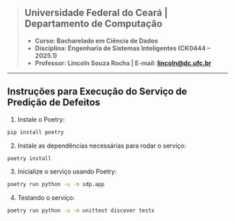 > ## **Universidade Federal do Ceará** | **Departamento de Computação**
>
> - **Curso: Bacharelado em Ciência de Dados** 
> - **Disciplina: Engenharia de Sistemas Inteligentes (CK0444 – 2025.1)** 
> - **Professor: Lincoln Souza Rocha | E-mail: lincoln@dc.ufc.br**
---
## **Instruções para Execução do Serviço de Predição de Defeitos**

1. Instale o Poetry:
```bash
pip install poetry
```
2. Instale as dependências necessárias para rodar o serviço: 
```bash
poetry install
```
3. Inicialize o serviço usando Poetry:
```bash
poetry run python -u -m sdp.app
```
4. Testando o serviço:
```bash
poetry run python -u -m unittest discover tests
```